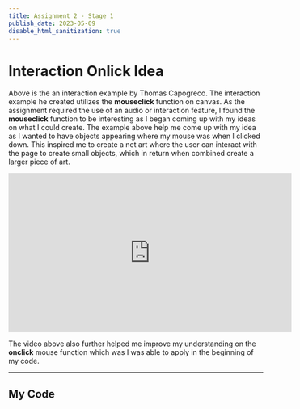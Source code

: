 ```yaml
---
title: Assignment 2 - Stage 1
publish_date: 2023-05-09
disable_html_sanitization: true
---
```


# Interaction Onlick Idea

<canvas id=onclick_example></canvas>

<script type=module>

    // getting and formatting the canvas element
    const cnv = document.getElementById (`onclick_example`)
    cnv.width = cnv.parentNode.scrollWidth
    cnv.height = cnv.width * 9 / 16

    // this array will store the coordinates
    // of the click events
    const coordinates = []

    // this function will take the
    // pointerEvent as an argument
    // and assign it to parameter 'e'
    function add_coordinate (e) {

        // adding to the coordinates array 
        // an object with x & y properties
        // storing the values associated 
        // with the .offsetX and .offsetY
        // properties of the pointerEvent
        // object assigned to parameter 'e' 
        coordinates.push ({
            x : e.offsetX,
            y : e.offsetY
        })
    }

    // adding the function to the 
    // .onclick property of the canvas
    // add_coordinate
    cnv.onclick = add_coordinate

    // getting a 2d context
    const ctx = cnv.getContext ('2d')    

    // function to draw animation frames
    function draw_frame () {

        // turquoise background
        ctx.fillStyle = `turquoise`
        ctx.fillRect (0, 0, cnv.width, cnv.height)

        // hotpink squares
        ctx.fillStyle = `hotpink`

        // go through the coordinates array
        coordinates.forEach (p => {

            // use the values on the x & y properties
            // of each object to draw a square
            ctx.fillRect (p.x - 10, p.y - 10, 20, 20)
        })

        // call itself recursively
        requestAnimationFrame (draw_frame)
    }

    // call the first frame
    requestAnimationFrame (draw_frame)
</script>

Above is the an interaction example by Thomas Capogreco. The interaction example he created utilizes the 
**mouseclick** function on canvas. As the assignment required the use of an audio or interaction feature, I found 
the **mouseclick** function to be interesting as I began coming up with my ideas on what I could create. The example
above help me come up with my idea as I wanted to have objects appearing where my mouse was when I clicked down. This 
inspired me to create a net art where the user can interact with the page to create small objects, which in return 
when combined create a larger piece of art.

<iframe width="560" height="315" src="https://www.youtube.com/embed/xbdJf9MRL7A" title="YouTube video player" frameborder="0" allow="accelerometer; autoplay; clipboard-write; encrypted-media; gyroscope; picture-in-picture; web-share" allowfullscreen></iframe>

The video above also further helped me improve my understanding on the **onclick** mouse function which was I was able to apply
in the beginning of my code.

---
## My Code


<canvas id=example1></canvas>

<script type=module>
const cnv = document.getElementById ("example1")
console.dir (cnv)

cnv.width = cnv.parentNode.scrollWidth
cnv.height = cnv.width * 9 / 16

// Resize the canvas based on page
// resizeCanvas ()
// window.onresize = resizeCanvas

// // Changes the canvas size to the same size as the page
// function resizeCanvas () {
//     cnv.width = innerWidth560
//     cnv.height = innerHeight
// }

const coordinates = [];
function add_coordinate (e) {
    coordinates.push ({x : e.offsetX, y: e.offsetY})
}
cnv.onclick = add_coordinate

const ctx = cnv.getContext ('2d')

requestAnimationFrame (draw_frame)

function draw_frame () {

    ctx.fillStyle = `#2B2D42`
    ctx.fillRect (0, 0, cnv.width, cnv.height)

    ctx.fillStyle = `#e63946`

    coordinates.forEach (p => {

        ctx.fillRect (p.x - 10, p.y - 10, 20, 20)
    })

    requestAnimationFrame (draw_frame)
}

requestAnimationFrame (draw_frame)
</script>